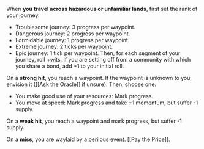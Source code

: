 When **you travel across hazardous or unfamiliar lands**, first set the rank of your journey. 
- Troublesome journey: 3 progress per waypoint. 
- Dangerous journey: 2 progress per waypoint. 
- Formidable journey: 1 progress per waypoint. 
- Extreme journey: 2 ticks per waypoint. 
- Epic journey: 1 tick per waypoint. Then, for each segment of your journey, roll +wits. If you are setting off from a community with which you share a bond, add +1 to your initial roll. 

On a **strong hit**, you reach a waypoint. If the waypoint is unknown to you, envision it ([[Ask the Oracle]] if unsure). Then, choose one. 
- You make good use of your resources: Mark progress. 
- You move at speed: Mark progress and take +1 momentum, but suffer -1 supply. 

On a **weak hit**, you reach a waypoint and mark progress, but suffer -1 supply. 

On a **miss**, you are waylaid by a perilous event. [[Pay the Price]].